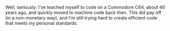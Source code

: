 Well, seriously: I've teached myself to code on a Commodore C64, about 40 years ago, and quickly moved to machine code back then. This did pay off (in a non-monetary way),
and I'm still trying hard to create efficient code that meets my personal standards.
